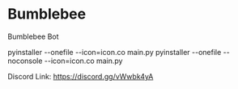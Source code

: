 # Bumblebee
Bumblebee Bot

pyinstaller --onefile --icon=icon.co main.py
pyinstaller --onefile --noconsole --icon=icon.co main.py

Discord Link:
https://discord.gg/vWwbk4yA
